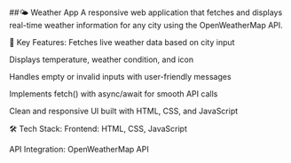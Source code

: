 ##🌤️ Weather App
A responsive web application that fetches and displays real-time weather information for any city using the OpenWeatherMap API.

🔧 Key Features:
Fetches live weather data based on city input

Displays temperature, weather condition, and icon

Handles empty or invalid inputs with user-friendly messages

Implements fetch() with async/await for smooth API calls

Clean and responsive UI built with HTML, CSS, and JavaScript

🛠️ Tech Stack:
Frontend: HTML, CSS, JavaScript

API Integration: OpenWeatherMap API

